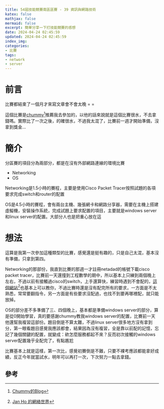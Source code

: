 ```yaml
---
title: 54屆技能競賽南區區賽 - 39 資訊與網路技術
katex: false
mathjax: false
mermaid: false
excerpt: 簡單分享一下打技能競賽的感想
date: 2024-04-24 02:45:59
updated: 2024-04-24 02:45:59
index_img:
categories:
- 比賽
tags:
- network
- server
---
```


# 前言

比賽都結束了一個月才來寫文章會不會太晚 = =

這個比賽是[chummy](https://blog.chummydns.com/)[^1]推薦我去參加的，以他的話來說就是這個比賽很水，不去拿錢嗎。實際比了一次之後，的確很水，不過我太混了，比賽前一週才開始準備，沒拿到獎金...

# 簡介

分區賽的項目分為兩部分，都是在沒有外部網路連線的環境比賽

- Networking
- OS

Networking是1.5小時的賽程，主要是使用Cisco Packet  Tracer按照試題的各項要求完成switch和router的配置

OS是4.5小時的賽程，會有兩台主機、幾張網卡和網路分享器，需要在主機上搭建虛擬機，安裝操作系統，完成試題上要求配置的項目，主要就是windows server和linux server的配置。大部分人也是把重心放在這

#  想法

這算是我第一次參加這種類型的比賽，感覺還是挺有趣的，只是自己太混，基本沒有準備，只拿到第四。

Networking的那部份，我直到比賽的那週一才註冊netadad的帳號下載cisco packet tracer，比賽前一天還撞到工程數學的期中，所以基本上只練到兩個晚上左右，不過以前有接觸過cisco的switch，上手還算快，練習時遇到不會配的，[這個網站](https://www.jannet.hk/home-zh-hant/)[^2]也基本上可以教你，不過比賽時還是沒有配完所有的要求，一方面是不太熟悉，常常要翻指令，另一方面是有些要求沒配過，也找不到要再哪裡配，就只能放掉。

OS的部分差不多準備了三、四個晚上，基本都是準備windows server的部分，算是從0開始學習，真的要感謝chummy教我windows server的配置，比賽前一天他還幫我複習這部份。題目倒是不算太難，不過linux server很多地方沒有拿到分，第一眼看題目感覺我應該都會，結果因為沒有複習，全是靠以前配的記憶，忘記了幾個關鍵的配置，就變成：欸怎麼服務都起不來？反而初次接觸的windows server配置幾乎全配完了，有點尷尬

比賽基本上就是這樣，第一次比，感覺初賽倒是不難，只要不裸考應該都能拿好成績，反正今年就當試水，明年可以再打一次，下次努力一點去拿錢。

## 參考

[^1]: [Chummy的Blog](https://blog.chummydns.com/)

[^2]: [Jan Ho 的網絡世界](https://www.jannet.hk/home-zh-hant/)

